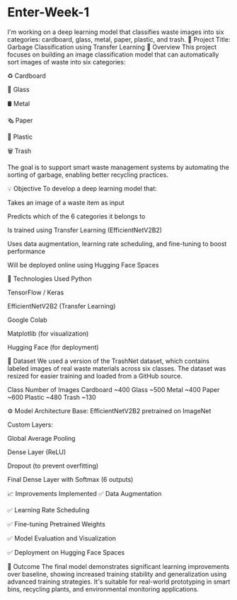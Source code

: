 # Enter-Week-1
I'm working on a deep learning model that classifies waste images into six categories: cardboard, glass, metal, paper, plastic, and trash.
🧾 Project Title: Garbage Classification using Transfer Learning
📌 Overview
This project focuses on building an image classification model that can automatically sort images of waste into six categories:

♻️ Cardboard

🥂 Glass

🛢️ Metal

🗞️ Paper

🥤 Plastic

🗑️ Trash

The goal is to support smart waste management systems by automating the sorting of garbage, enabling better recycling practices.

💡 Objective
To develop a deep learning model that:

Takes an image of a waste item as input

Predicts which of the 6 categories it belongs to

Is trained using Transfer Learning (EfficientNetV2B2)

Uses data augmentation, learning rate scheduling, and fine-tuning to boost performance

Will be deployed online using Hugging Face Spaces

🧠 Technologies Used
Python

TensorFlow / Keras

EfficientNetV2B2 (Transfer Learning)

Google Colab

Matplotlib (for visualization)

Hugging Face (for deployment)

📂 Dataset
We used a version of the TrashNet dataset, which contains labeled images of real waste materials across six classes. The dataset was resized for easier training and loaded from a GitHub source.

Class	Number of Images
Cardboard	~400
Glass	~500
Metal	~400
Paper	~600
Plastic	~480
Trash	~130

⚙️ Model Architecture
Base: EfficientNetV2B2 pretrained on ImageNet

Custom Layers:

Global Average Pooling

Dense Layer (ReLU)

Dropout (to prevent overfitting)

Final Dense Layer with Softmax (6 outputs)

📈 Improvements Implemented
✅ Data Augmentation

✅ Learning Rate Scheduling

✅ Fine-tuning Pretrained Weights

✅ Model Evaluation and Visualization

✅ Deployment on Hugging Face Spaces

🚀 Outcome
The final model demonstrates significant learning improvements over baseline, showing increased training stability and generalization using advanced training strategies. It's suitable for real-world prototyping in smart bins, recycling plants, and environmental monitoring applications.
